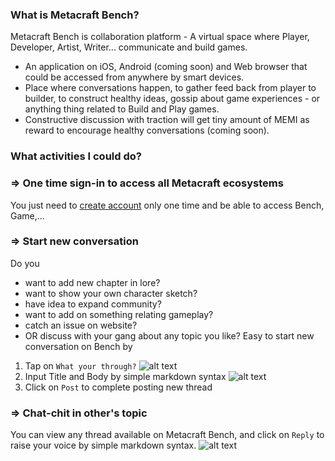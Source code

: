 ### What is Metacraft Bench?
Metacraft Bench is collaboration platform - A virtual space where Player, Developer, Artist, Writer... communicate and build games. 
- An application on iOS, Android (coming soon) and Web browser that could be accessed from anywhere by smart devices.
- Place where conversations happen, to gather feed back from player to builder, to construct healthy ideas, gossip about game experiences - or anything thing related to Build and Play games.
- Constructive discussion with traction will get tiny amount of MEMI as reward to encourage healthy conversations (coming soon).

### What activities I could do?
### => One time sign-in to access all Metacraft ecosystems
You just need to [create account](https://docs.stormgate.io/guide/getting-started/create-account) only one time and be able to access Bench, Game,... 
### => Start new conversation
Do you 
- want to add new chapter in lore?
- want to show your own character sketch?
- have idea to expand community?
- want to add on something relating gameplay?
- catch an issue on website?
- OR discuss with your gang about any topic you like?
Easy to start new conversation on Bench by
1. Tap on `What your through?`
![alt text](https://cdn.stormgate.io/documents/bench/Start-new-conversation.png)
2. Input Title and Body by simple markdown syntax
![alt text](https://cdn.stormgate.io/documents/bench/input-thread.png)
3. Click on `Post` to complete posting new thread
### => Chat-chit in other's topic
You can view any thread available on Metacraft Bench, and click on `Reply` to raise your voice by simple markdown syntax.
![alt text](https://cdn.stormgate.io/documents/bench/input-comment.png)
